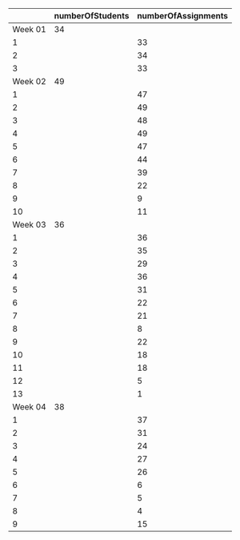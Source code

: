 |         | numberOfStudents   | numberOfAssignments   |
|---------|--------------------|-----------------------|
| Week 01 | 34                 |                       |
| 1       |                    | 33                    |
| 2       |                    | 34                    |
| 3       |                    | 33                    |
| Week 02 | 49                 |                       |
| 1       |                    | 47                    |
| 2       |                    | 49                    |
| 3       |                    | 48                    |
| 4       |                    | 49                    |
| 5       |                    | 47                    |
| 6       |                    | 44                    |
| 7       |                    | 39                    |
| 8       |                    | 22                    |
| 9       |                    | 9                     |
| 10      |                    | 11                    |
| Week 03 | 36                 |                       |
| 1       |                    | 36                    |
| 2       |                    | 35                    |
| 3       |                    | 29                    |
| 4       |                    | 36                    |
| 5       |                    | 31                    |
| 6       |                    | 22                    |
| 7       |                    | 21                    |
| 8       |                    | 8                     |
| 9       |                    | 22                    |
| 10      |                    | 18                    |
| 11      |                    | 18                    |
| 12      |                    | 5                     |
| 13      |                    | 1                     |
| Week 04 | 38                 |                       |
| 1       |                    | 37                    |
| 2       |                    | 31                    |
| 3       |                    | 24                    |
| 4       |                    | 27                    |
| 5       |                    | 26                    |
| 6       |                    | 6                     |
| 7       |                    | 5                     |
| 8       |                    | 4                     |
| 9       |                    | 15                    |